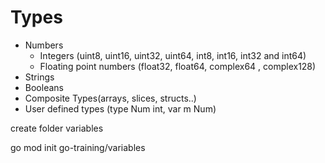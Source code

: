 # Types

- Numbers
  - Integers (uint8, uint16, uint32, uint64, int8, int16, int32 and int64)
  - Floating point numbers (float32, float64, complex64 , complex128)
- Strings
- Booleans 
- Composite Types(arrays, slices, structs..)
- User defined types (type Num int, var m Num)

create folder variables

go mod init go-training/variables


